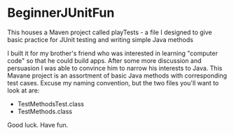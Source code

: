 # BeginnerJUnitFun
This houses a Maven project called playTests - a file I designed to give basic practice for JUnit testing and writing simple Java methods

I built it for my brother's friend who was interested in learning "computer code" so that he could build apps.
After some more discussion and persuasion I was able to convince him to narrow his interests to Java.
This Mavane project is an assortment of basic Java methods with corresponding test cases.
Excuse my naming convention, but the two files you'll want to look at are:
- TestMethodsTest.class 
- TestMethods.class

Good luck. Have fun.
